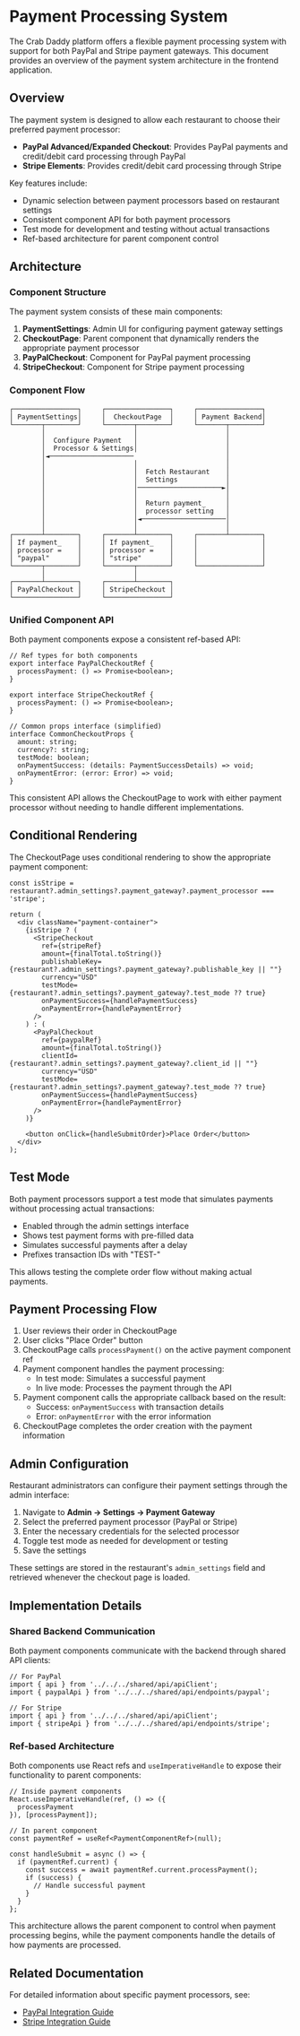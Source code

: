 # Payment Processing System

The Crab Daddy platform offers a flexible payment processing system with support for both PayPal and Stripe payment gateways. This document provides an overview of the payment system architecture in the frontend application.

## Overview

The payment system is designed to allow each restaurant to choose their preferred payment processor:

- **PayPal Advanced/Expanded Checkout**: Provides PayPal payments and credit/debit card processing through PayPal
- **Stripe Elements**: Provides credit/debit card processing through Stripe

Key features include:

- Dynamic selection between payment processors based on restaurant settings
- Consistent component API for both payment processors
- Test mode for development and testing without actual transactions
- Ref-based architecture for parent component control

## Architecture

### Component Structure

The payment system consists of these main components:

1. **PaymentSettings**: Admin UI for configuring payment gateway settings
2. **CheckoutPage**: Parent component that dynamically renders the appropriate payment processor
3. **PayPalCheckout**: Component for PayPal payment processing
4. **StripeCheckout**: Component for Stripe payment processing

### Component Flow

```
┌────────────────┐     ┌────────────────┐     ┌────────────────┐
│ PaymentSettings│     │  CheckoutPage  │     │ Payment Backend│
└───────┬────────┘     └───────┬────────┘     └───────┬────────┘
        │                      │                      │
        │  Configure Payment   │                      │
        │  Processor & Settings│                      │
        │◄─────────────────────                       │
        │                      │                      │
        │                      │  Fetch Restaurant    │
        │                      │  Settings            │
        │                      │─────────────────────►│
        │                      │                      │
        │                      │  Return payment_     │
        │                      │  processor setting   │
        │                      │◄─────────────────────│
        │                      │                      │
┌───────┴────────┐     ┌───────┴────────┐     ┌───────┴────────┐
│ If payment_    │     │ If payment_    │     │                │
│ processor =    │     │ processor =    │     │                │
│ "paypal"       │     │ "stripe"       │     │                │
└───────┬────────┘     └───────┬────────┘     └────────────────┘
        │                      │                      
┌───────┴────────┐     ┌───────┴────────┐     
│ PayPalCheckout │     │ StripeCheckout │     
└────────────────┘     └────────────────┘     
```

### Unified Component API

Both payment components expose a consistent ref-based API:

```tsx
// Ref types for both components
export interface PayPalCheckoutRef {
  processPayment: () => Promise<boolean>;
}

export interface StripeCheckoutRef {
  processPayment: () => Promise<boolean>;
}

// Common props interface (simplified)
interface CommonCheckoutProps {
  amount: string;
  currency?: string;
  testMode: boolean;
  onPaymentSuccess: (details: PaymentSuccessDetails) => void;
  onPaymentError: (error: Error) => void;
}
```

This consistent API allows the CheckoutPage to work with either payment processor without needing to handle different implementations.

## Conditional Rendering

The CheckoutPage uses conditional rendering to show the appropriate payment component:

```tsx
const isStripe = restaurant?.admin_settings?.payment_gateway?.payment_processor === 'stripe';

return (
  <div className="payment-container">
    {isStripe ? (
      <StripeCheckout 
        ref={stripeRef}
        amount={finalTotal.toString()} 
        publishableKey={restaurant?.admin_settings?.payment_gateway?.publishable_key || ""}
        currency="USD"
        testMode={restaurant?.admin_settings?.payment_gateway?.test_mode ?? true}
        onPaymentSuccess={handlePaymentSuccess}
        onPaymentError={handlePaymentError}
      />
    ) : (
      <PayPalCheckout 
        ref={paypalRef}
        amount={finalTotal.toString()} 
        clientId={restaurant?.admin_settings?.payment_gateway?.client_id || ""}
        currency="USD"
        testMode={restaurant?.admin_settings?.payment_gateway?.test_mode ?? true}
        onPaymentSuccess={handlePaymentSuccess}
        onPaymentError={handlePaymentError}
      />
    )}
    
    <button onClick={handleSubmitOrder}>Place Order</button>
  </div>
);
```

## Test Mode

Both payment processors support a test mode that simulates payments without processing actual transactions:

- Enabled through the admin settings interface
- Shows test payment forms with pre-filled data
- Simulates successful payments after a delay
- Prefixes transaction IDs with "TEST-"

This allows testing the complete order flow without making actual payments.

## Payment Processing Flow

1. User reviews their order in CheckoutPage
2. User clicks "Place Order" button
3. CheckoutPage calls `processPayment()` on the active payment component ref
4. Payment component handles the payment processing:
   - In test mode: Simulates a successful payment
   - In live mode: Processes the payment through the API
5. Payment component calls the appropriate callback based on the result:
   - Success: `onPaymentSuccess` with transaction details
   - Error: `onPaymentError` with the error information
6. CheckoutPage completes the order creation with the payment information

## Admin Configuration

Restaurant administrators can configure their payment settings through the admin interface:

1. Navigate to **Admin → Settings → Payment Gateway**
2. Select the preferred payment processor (PayPal or Stripe)
3. Enter the necessary credentials for the selected processor
4. Toggle test mode as needed for development or testing
5. Save the settings

These settings are stored in the restaurant's `admin_settings` field and retrieved whenever the checkout page is loaded.

## Implementation Details

### Shared Backend Communication

Both payment components communicate with the backend through shared API clients:

```tsx
// For PayPal
import { api } from '../../../shared/api/apiClient';
import { paypalApi } from '../../../shared/api/endpoints/paypal';

// For Stripe
import { api } from '../../../shared/api/apiClient';
import { stripeApi } from '../../../shared/api/endpoints/stripe';
```

### Ref-based Architecture

Both components use React refs and `useImperativeHandle` to expose their functionality to parent components:

```tsx
// Inside payment components
React.useImperativeHandle(ref, () => ({
  processPayment
}), [processPayment]);

// In parent component
const paymentRef = useRef<PaymentComponentRef>(null);

const handleSubmit = async () => {
  if (paymentRef.current) {
    const success = await paymentRef.current.processPayment();
    if (success) {
      // Handle successful payment
    }
  }
};
```

This architecture allows the parent component to control when payment processing begins, while the payment components handle the details of how payments are processed.

## Related Documentation

For detailed information about specific payment processors, see:

- [PayPal Integration Guide](./paypal_integration.md)
- [Stripe Integration Guide](./stripe_integration.md)
